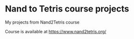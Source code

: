 # Nand to Tetris course projects

My projects from Nand2Tetris course

Course is available at https://www.nand2tetris.org/




